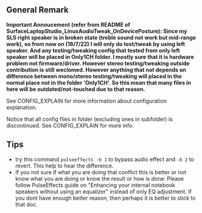 ## General Remark

**Important Annoucement (refer from README of SurfaceLaptopStudio_LinuxAudioTweak_OnDevicePosture): Since my SLS right speaker is in broken state (treble sound not work but mid-range work), so from now on (18/7/22) I will only do test/tweak by using left speaker. And any testing/tweaking config that tested from only left speaker will be placed in Only1CH folder. I mostly sure that it is hardware problem not firmware/driver. However stereo testing/tweaking outside contribution is still weclomed. However anything that not depends on difference between mono/stereo testing/tweaking will placed in the normal place not in the folder 'Only1CH'. So this mean that many files in here will be outdated/not-touched due to that reason.**

See CONFIG_EXPLAIN for more information about configuration explanation.

Notice that all config files in folder (excluding ones in subfolder) is discontinued. See CONFIG_EXPLAIN for more info.

## Tips
- try this command ```pulseeffects -b 1``` to bypass audio effect and ```-b 2``` to revert. This help to hear the difference.
- If you not sure if what you are doing that conflict this is better or not know what you are doing or know the result or how is done: Please follow PulseEffects guide on "Enhancing your internal notebook speakers without using an equalizer" instead of only EQ adjustment. If you dont have enough better reason, then perhaps it is better to stick to that doc. 
